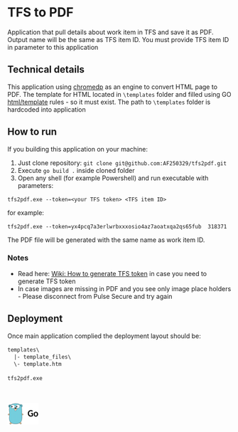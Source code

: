 # TFS to PDF

Application that pull details about work item in TFS and save it as PDF. 
Output name will be the same as TFS item ID. 
You must provide TFS item ID in parameter to this application


## Technical details

This application using [chromedp](https://github.com/chromedp/chromedp) as an engine to convert HTML page to PDF. The template for HTML located in `\templates` folder and filled using GO [html/template](https://pkg.go.dev/html/template) rules - so it must exist. The path to `\templates` folder is hardcoded into application

## How to run

If you building this application on your machine:

1. Just clone repository: `git clone git@github.com:AF250329/tfs2pdf.git`
2. Execute `go build .` inside cloned folder
3. Open any shell (for example Powershell) and run executable with parameters:

```pwsh
tfs2pdf.exe --token=<your TFS token> <TFS item ID>
```

for example:

```pwsh
tfs2pdf.exe --token=yx4pcq7a3erlwrbxxxosio4az7aoatxqa2qs65fub  318371
```

The PDF file will be generated with the same name as work item ID.

### Notes
- Read here: [Wiki: How to generate TFS token](https://github.com/AF250329/tfs2pdf/wiki/How-to-create-TFS-access-token) in case you need to generate TFS token
- In case images are missing in PDF and you see only image place holders - Please disconnect from Pulse Secure and try again

## Deployment

Once main application complied the deployment layout should be:

```
templates\
  |- template_files\
  \- template.htm

tfs2pdf.exe
```
<br /><br />
![go logo](./.github/go.logo.small.png)
